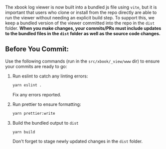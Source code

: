 The xbook log viewer is now built into a bundled js file using `vite`, but it is important that users who clone or install from the repo directly are able to run the viewer without needing an explicit build step. To support this, we keep a bundled version of the viewer committed into the repo in the `dist` folder. **When you make changes, your commits/PRs must include updates to the bundled files in the `dist` folder as well as the source code changes.** 


## Before You Commit:

Use the following commands (run in the `src/xbook/_view/www` dir) to ensure your commits are ready to go:

1. Run eslint to catch any linting errors:

   ```bash
   yarn eslint .
   ```

   Fix any errors reported.

2. Run prettier to ensure formatting:

   ```bash
   yarn prettier:write
   ```

3. Build the bundled output to `dist`

   ```bash
   yarn build
   ```
   
   Don't forget to stage newly updated changes in the `dist` folder.